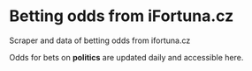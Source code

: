 # Betting odds from iFortuna.cz

Scraper and data of betting odds from ifortuna.cz

Odds for bets on **politics** are updated daily and accessible here.
